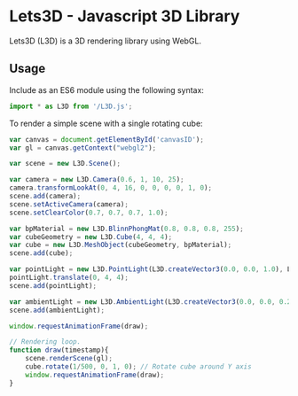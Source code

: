 # Lets3D - Javascript 3D Library
Lets3D (L3D) is a 3D rendering library using WebGL.

## Usage
Include as an ES6 module using the following syntax:
```javascript
import * as L3D from '/L3D.js';
```

To render a simple scene with a single rotating cube:
```javascript
var canvas = document.getElementById('canvasID');
var gl = canvas.getContext("webgl2");

var scene = new L3D.Scene();

var camera = new L3D.Camera(0.6, 1, 10, 25);
camera.transformLookAt(0, 4, 16, 0, 0, 0, 0, 1, 0);
scene.add(camera);
scene.setActiveCamera(camera);
scene.setClearColor(0.7, 0.7, 0.7, 1.0);

var bpMaterial = new L3D.BlinnPhongMat(0.8, 0.8, 0.8, 255);
var cubeGeometry = new L3D.Cube(4, 4, 4);
var cube = new L3D.MeshObject(cubeGeometry, bpMaterial);
scene.add(cube);

var pointLight = new L3D.PointLight(L3D.createVector3(0.0, 0.0, 1.0), L3D.createVector3(0.3, 0.3, 0.3) );
pointLight.translate(0, 4, 4);
scene.add(pointLight);

var ambientLight = new L3D.AmbientLight(L3D.createVector3(0.0, 0.0, 0.2));
scene.add(ambientLight);

window.requestAnimationFrame(draw);

// Rendering loop.
function draw(timestamp){
    scene.renderScene(gl);
    cube.rotate(1/500, 0, 1, 0); // Rotate cube around Y axis
    window.requestAnimationFrame(draw);
}
```
